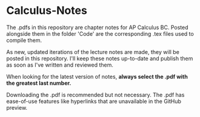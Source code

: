# Calculus-Notes
The .pdfs in this repository are chapter notes for AP Calculus BC. Posted alongside them in the folder 'Code' are the corresponding .tex files used to compile them.

As new, updated iterations of the lecture notes are made, they will be posted in this repository. I'll keep these notes up-to-date and publish them as soon as I've written and reviewed them.

When looking for the latest version of notes, **always select the .pdf with the greatest last number.**

Downloading the .pdf is recommended but not necessary. The .pdf has ease-of-use features like hyperlinks that are unavailable in the GitHub preview.
